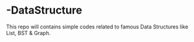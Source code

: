# -DataStructure
This repo will contains simple codes related to famous  Data Structures like List, BST &amp; Graph.
